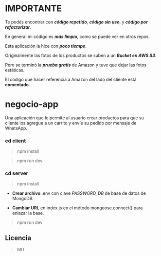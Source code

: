 # IMPORTANTE

Te podés encontrar con ***código repetido***, ***código sin uso***, y ***código por refactorizar***.

En general mi código es ***más limpio***, como se puede ver en otros repos.

Esta aplicación la hice con ***poco tiempo***.

Originalmente las fotos de los productos se suben a un ***Bucket en AWS S3***.

Pero se terminó la ***prueba gratis*** de Amazon y tuve que dejar las fotos estáticas.

El código que hacer referencia a Amazon del lado del cliente está **comentado**.

# negocio-app
Una aplicación que le permite al usuario crear productos para que su cliente los agregue a un carrito y envíe su pedido por mensaje de WhatsApp.

### cd client

> npm install

> npm run dev

### cd server

> npm install

* **Crear archivo** .env con clave *PASSWORD_DB* de base de datos de MongoDB.

* **Cambiar URL** en index.js en el método mongoose.connect() para enlazar la base.  

> npm run dev

## Licencia

> MIT
